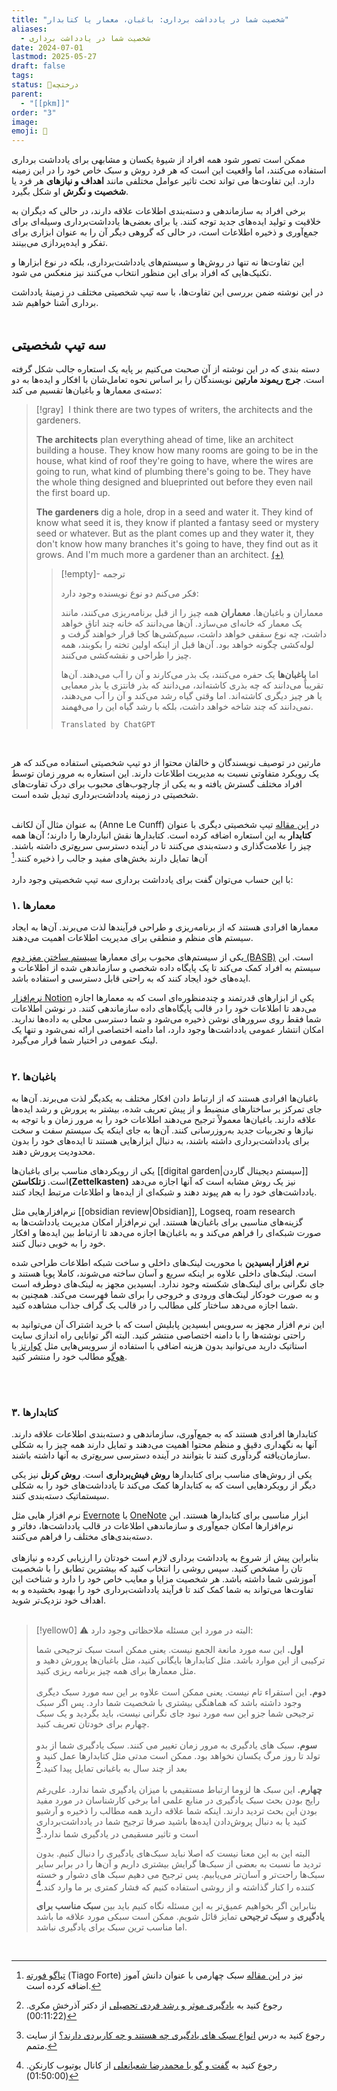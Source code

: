 ```yaml
---
title: "شخصیت شما در یادداشت برداری: باغبان، معمار یا کتابدار"
aliases:
  - شخصیت شما در یادداشت برداری
date: 2024-07-01
lastmod: 2025-05-27
draft: false
tags: 
status: 🌿درختچه
parent:
  - "[[pkm]]"
order: "3"
image: 
emoji: 🌿
---
```

ممکن است تصور شود همه افراد از شیوۀ یکسان و مشابهی برای یادداشت برداری استفاده می‌کنند، اما واقعیت این است که هر فرد روش و سبک خاص خود را در این زمینه دارد. این تفاوت‌ها می تواند تحث تاثیر عوامل مختلفی مانند **اهداف و نیازهای** هر فرد یا **شخصیت و نگرش** او شکل بگیرد.

برخی افراد به سازماندهی و دسته‌بندی اطلاعات علاقه دارند، در حالی که دیگران به خلاقیت و تولید ایده‌های جدید توجه کنند. یا برای بعضی‌ها یادداشت‌برداری وسیله‌ای برای جمع‌آوری و ذخیره اطلاعات است، در حالی که گروهی دیگر آن را به عنوان ابزاری برای تفکر و ایده‌پردازی می‌بینند.

این تفاوت‌ها نه تنها در روش‌ها و سیستم‌های یادداشت‌برداری، بلکه در نوع ابزارها و تکنیک‌هایی که افراد برای این منظور انتخاب می‌کنند نیز منعکس می شود.

در این نوشته ضمن بررسی این تفاوت‌ها، با سه تیپ شخصیتی مختلف در زمینۀ یادداشت برداری آشنا خواهیم شد.
<br/><br/>
## سه تیپ شخصیتی

دسته بندی که در این نوشته از آن صحبت می‌کنیم بر پایه یک استعاره جالب شکل گرفته است. **جرج ریموند مارتین** نویسندگان را بر اساس نحوه تعامل‌شان با افکار و ایده‌ها به دو دسته‌ی معمار‌ها و باغبان‌ها تقسیم می کند:

> [!gray] ‌
> I think there are two types of writers, the architects and the gardeners.
> 
> **The architects** plan everything ahead of time, like an architect building a house. They know how many rooms are going to be in the house, what kind of roof they're going to have, where the wires are going to run, what kind of plumbing there's going to be. They have the whole thing designed and blueprinted out before they even nail the first board up.
> 
> **The gardeners** dig a hole, drop in a seed and water it. They kind of know what seed it is, they know if planted a fantasy seed or mystery seed or whatever. But as the plant comes up and they water it, they don't know how many branches it's going to have, they find out as it grows. And I'm much more a gardener than an architect. [(+)](https://www.goodreads.com/quotes/749309-i-think-there-are-two-types-of-writers-the-architects)
> 
> > [!empty]- ترجمه
> >
> > فکر می‌کنم دو نوع نویسنده وجود دارد:
> > 
> > معماران و باغبان‌ها. **معماران** همه چیز را از قبل برنامه‌ریزی می‌کنند، مانند یک معمار که خانه‌ای می‌سازد. آن‌ها می‌دانند که خانه چند اتاق خواهد داشت، چه نوع سقفی خواهد داشت، سیم‌کشی‌ها کجا قرار خواهند گرفت و لوله‌کشی چگونه خواهد بود. آن‌ها قبل از اینکه اولین تخته را بکوبند، همه چیز را طراحی و نقشه‌کشی می‌کنند.
> > 
> > اما **باغبان‌ها** یک حفره می‌کنند، یک بذر می‌کارند و آن را آب می‌دهند. آن‌ها تقریباً می‌دانند که چه بذری کاشته‌اند، می‌دانند که بذر فانتزی یا بذر معمایی یا هر چیز دیگری کاشته‌اند. اما وقتی گیاه رشد می‌کند و آن را آب می‌دهند، نمی‌دانند که چند شاخه خواهد داشت، بلکه با رشد گیاه این را می‌فهمند.
> > 
> > `Translated by ChatGPT`

<br/>

مارتین در توصیف نویسندگان و خالقان محتوا از دو تیپ شخصیتی استفاده می‌کند که هر یک رویکرد متفاوتی نسبت به مدیریت اطلاعات دارند. این استعاره به مرور زمان توسط افراد مختلف گسترش یافته و به یکی از چارچوب‌های محبوب برای درک تفاوت‌های شخصیتی در زمینه یادداشت‌برداری تبدیل شده است.
<br/><br/>

به عنوان مثال آن لکانف (Anne Le Cunff) در [این مقاله](https://nesslabs.com/how-to-choose-the-right-note-taking-app) تیپ شخصیتی دیگری با عنوان **کتابدار** به این استعاره اضافه کرده است. کتابدارها نقش انباردارها را دارند؛ آن‌ها همه چیز را علامت‌گذاری و دسته‌بندی می‌کنند تا در آینده دسترسی سریع‌تری داشته باشند. آن‌ها تمایل دارند بخش‌های مفید و جالب را ذخیره کنند.[^1]
<br/><br/>
با این حساب می‌توان گفت برای یادداشت برداری سه تیپ شخصیتی وجود دارد:

### ۱. معمارها
معمارها افرادی هستند که از برنامه‌ریزی و طراحی فرآیندها لذت می‌برند. آن‌ها به ایجاد سیستم های منظم و منطقی برای مدیریت اطلاعات اهمیت می‌دهند.

یکی از سیستم‌های محبوب برای معمارها [سیستم ساختن مغز دوم (BASB)](https://workflowy.com/systems/build-a-second-brain/) است. این سیستم به افراد کمک می‌کند تا یک پایگاه داده شخصی و سازماندهی شده از اطلاعات و ایده‌های خود ایجاد کنند که به راحتی قابل دسترسی و استفاده باشد.

[نرم‌افزار Notion](https://www.notion.so/) یکی از ابزارهای قدرتمند و چندمنظوره‌ای است که به معمارها اجازه می‌دهد تا اطلاعات خود را در قالب پایگاه‌های داده سازماندهی کنند. در نوشن اطلاعات شما فقط روی سرورهای نوشن ذخیره می‌شود و شما دسترسی محلی به داده‌ها ندارید. امکان انتشار عمومی یادداشت‌ها وجود دارد، اما دامنه اختصاصی ارائه نمی‌شود و تنها یک لینک عمومی در اختیار شما قرار می‌گیرد.
<br/><br/>
### ۲. باغبان‌ها
باغبان‌ها افرادی هستند که از ارتباط دادن افکار مختلف به یکدیگر لذت می‌برند. آن‌ها به جای تمرکز بر ساختارهای منضبط و از پیش تعریف شده، بیشتر به پرورش و رشد ایده‌ها علاقه دارند. باغبان‌ها معمولاً ترجیح می‌دهند اطلاعات خود را به مرور زمان و با توجه به نیازها و تجربیات جدید به‌روزرسانی کنند. آن‌ها به جای اینکه یک سیستم سفت و سخت برای یادداشت‌برداری داشته باشند، به دنبال ابزارهایی هستند تا ایده‌های خود را بدون محدودیت پرورش دهند.

یکی از رویکردهای مناسب برای باغبان‌ها [[digital garden|سیستم دیجیتال گاردن]] است. **زتلکاستن(Zettelkasten)** نیز یک روش مشابه است که آنها اجازه می‌دهد یادداشت‌های خود را به هم پیوند دهند و شبکه‌ای از ایده‌ها و اطلاعات مرتبط ایجاد کنند.

نرم‌افزارهایی مثل [[obsidian review|Obsidian]], Logseq, roam research گزینه‌های مناسبی برای باغبان‌ها هستند. این نرم‌افزار امکان مدیریت یادداشت‌ها به صورت شبکه‌ای را فراهم می‌کند و به باغبان‌ها اجازه می‌دهد تا ارتباط بین ایده‌ها و افکار خود را به خوبی دنبال کنند.

**نرم افزار ابسیدین** با محوریت لینک‌های داخلی و ساخت شبکه اطلاعات طراحی شده است. لینک‌های داخلی علاوه بر اینکه سریع و آسان ساخته می‌شوند، کاملا پویا هستند و جای نگرانی برای لینک‌های شکسته وجود ندارد. ابسیدین مجهز به لینک‌های دوطرفه است و به صورت خودکار لینک‌های ورودی و خروجی را برای شما فهرست می‌کند. همچنین به شما اجازه می‌دهد ساختار کلی مطالب را در قالب یک گراف جذاب مشاهده کنید.

این نرم افزار مجهز به سرویس ابسیدین پابلیش است که با خرید اشتراک آن می‌توانید به راحتی نوشته‌ها را با دامنه اختصاصی منتشر کنید. البته اگر توانایی راه اندازی سایت استاتیک دارید می‌توانید بدون هزینه اضافی با استفاده از سرویس‌هایی مثل [کوارتز](https://quartz.jzhao.xyz/) یا [هوگو](https://gohugo.io/) مطالب خود را منتشر کنید.

<br/><br/>
### ۳. کتابدارها
کتابدارها افرادی هستند که به جمع‌آوری، سازماندهی و دسته‌بندی اطلاعات علاقه دارند. آنها به نگهداری دقیق و منظم محتوا اهمیت می‌دهند و تمایل دارند همه چیز را به شکلی سازمان‌یافته گردآوری کنند تا بتوانند در آینده دسترسی سریع‌تری به آنها داشته باشند.

یکی از روش‌های مناسب برای کتابدارها **روش فیش‌برداری** است. **روش کرنل** نیز یکی دیگر از رویکردهایی است که به کتابدارها کمک می‌کند تا یادداشت‌های خود را به شکلی سیستماتیک دسته‌بندی کنند.

نرم افزار هایی مثل [Evernote](https://evernote.com/) یا [OneNote](https://www.onenote.com/) ابزار مناسبی برای کتابدارها هستند. این نرم‌افزارها امکان جمع‌آوری و سازماندهی اطلاعات در قالب یادداشت‌ها، دفاتر و دسته‌بندی‌های مختلف را فراهم می‌کنند.
<br/><br/>
بنابراین پیش از شروع به یادداشت برداری لازم است خودتان را ارزیابی کرده و نیازهای تان را مشخص کنید. سپس روشی را انتخاب کنید که بیشترین تطابق را با شخصیت آموزشی شما داشته باشد. هر شخصیت مزایا و معایب خاص خود را دارد و شناخت این تفاوت‌ها می‌تواند به شما کمک کند تا فرآیند یادداشت‌برداری خود را بهبود بخشیده و به اهداف خود نزدیک‌تر شوید.
<br/><br/>

> [!yellow0] 
> ⚠️ البته در مورد این مسئله ملاحظاتی وجود دارد:
> 
> **اول.** این سه مورد مانعة الجمع نیست. یعنی ممکن است سبک ترجیحی شما ترکیبی از این موارد باشد. مثل کتابدار‌ها بایگانی کنید، مثل باغبان‌ها پرورش دهید و مثل معمارها برای همه چیز برنامه ریزی کنید.
> <br/><br/>
> **دوم.** این استقراء تام نیست. یعنی ممکن است علاوه بر این سه مورد سبک دیگری وجود داشته باشد که هماهنگی بیشتری با شخصیت شما دارد. پس اگر سبک ترجیحی شما جزو این سه مورد نبود جای نگرانی نیست، باید بگردید و یک سبک چهارم برای خودتان تعریف کنید.
> <br/><br/>
> **سوم.** سبک های یادگیری به مرور زمان تغییر می کنند. سبک یادگیری شما از بدو تولد تا روز مرگ یکسان نخواهد بود. ممکن است مدتی مثل کتابدارها عمل کنید و بعد از چند سال به باغبانی تمایل پیدا کنید.[^2]
> <br/><br/>
> **چهارم.** این سبک ها لزوما ارتباط مستقیمی با میزان یادگیری شما ندارد. علی‌رغم رایج بودن بحث سبک یادگیری در منابع علمی اما برخی کارشناسان در مورد مفید بودن این بحث تردید دارند. اینکه شما علاقه دارید همه مطالب را ذخیره و آرشیو کنید یا به دنبال پروش‌دادن ایده‌ها باشید صرفا ترجیح شما در یادداشت‌برداری است و تاثیر مسقیمی در یادگیری شما ندارد.[^3]
> 
> البته این به این معنا نیست که اصلا نباید سبک‌های یادگیری را دنبال کنیم. بدون تردید ما نسبت به بعضی از سبک‌ها گرایش بیشتری داریم و آن‌ها را در برابر سایر ‌سبک‌ها راحت‌تر و آسان‌تر می‌یابیم. پس ترجیح می دهیم سبک های دشوار و خسته کننده را کنار گذاشته و از روشی استفاده کنیم که فشار کمتری بر ما وارد کند.[^4]
> 
> بنابراین اگر بخواهیم عمیق‌تر به این مسئله نگاه کنیم باید بین **سبک مناسب برای یادگیری** و **سبک ترجیحی** تمایز قائل شویم.  ممکن است سبکی مورد علاقه ما باشد اما مناسب ترین سبک برای یادگیری نباشد.
<br>

[^1]: [تیاگو فورته](https://fortelabs.com/) (Tiago Forte) نیز در [این مقاله](https://fortelabs.com/blog/the-4-notetaking-styles-how-to-choose-a-digital-notes-app-as-your-second-brain/) سبک چهارمی با عنوان دانش آموز اضافه کرده است.
[^2]: رجوع کنید به [یادگیری موثر و رشد فردی تحصیلی](https://www.aparat.com/v/4svaS?t=683)  از دکتر آذرخش مکری. (00:11:22)
[^3]: رجوع کنید به درس [انواع سبک های یادگیری چه هستند و چه کاربردی دارند؟](https://motamem.org/%D8%A7%D9%86%D9%88%D8%A7%D8%B9-%D8%B3%D8%A8%DA%A9-%D9%87%D8%A7%DB%8C-%DB%8C%D8%A7%D8%AF%DA%AF%DB%8C%D8%B1%DB%8C/) از سایت متمم.
[^4]: رجوع کنید به [گفت‌ و گو با محمدرضا شعبانعلی](https://youtu.be/X9JKabtaCuY?si=7twEO14etC-Hjtat&t=6600) از کانال یوتیوب کارنکن. (01:50:00)

